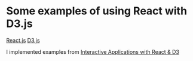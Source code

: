 # Some examples of using React with D3.js

[React.js](https://reactjs.org/)
[D3.js](https://d3js.org/)

I implemented examples from [Interactive Applications with React & D3](https://medium.com/@Elijah_Meeks/interactive-applications-with-react-d3-f76f7b3ebc71)
